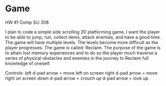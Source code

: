 Game
====

HW #1 Comp Sci 308

I plan to code a simple side scrolling 2D platforming game. I want the player to be able to jump, run, collect items, 
attack enemies, and have a good time. The game will have multiple levels. The levels become more difficult as the player
progresses. The game is called: Reclaim. The purpose of the game is to attain lost memory experiences and to do so the 
player much traverse a series of physical obstacles and enemies in the journey to Reclaim full knowledge of oneself. 

Controls:
left d-pad arrow = move left on screen
right d-pad arrow = move right on screen
down d-pad arrow = crouch
up d-pad arrow = look up


